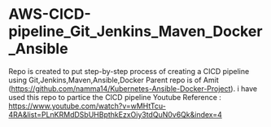 # AWS-CICD-pipeline_Git_Jenkins_Maven_Docker_Ansible
Repo is created to put step-by-step process of creating a CICD pipeline using Git,Jenkins,Maven,Ansible,Docker
Parent repo is of Amit (https://github.com/namma14/Kubernetes-Ansible-Docker-Project). i have used this repo to partice the CICD pipeline
Youtube Reference : https://www.youtube.com/watch?v=wMHtTcu-4RA&list=PLnKRMdDSbUHBpthkEzxOiy3tdQuN0v6Qk&index=4
